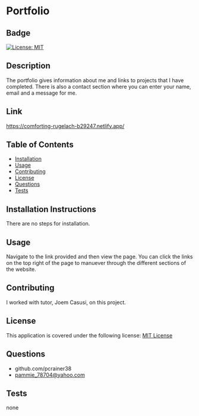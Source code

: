 # Portfolio

  ## Badge
  [![License: MIT](https://img.shields.io/badge/License-MIT-yellow.svg)](https://opensource.org/licenses/MIT)

  ## Description 
  
  The portfolio gives information about me and links to projects that I have completed.  There is also a contact section where you can enter your name, email and a message for me.

  ## Link

  https://comforting-rugelach-b29247.netlify.app/

  ## Table of Contents 
  - [Installation](#installation) 
  - [Usage](#usage) 
  - [Contributing](#contributing) 
  - [License](#license) 
  - [Questions](#questions)
  - [Tests](#tests)

  ## Installation Instructions 
  
  There are no steps for installation.

  ## Usage 
 
  Navigate to the link provided and then view the page.  You can click the links on the top right of the page to manuever through the different sections of the website.

  ## Contributing   
 
  I worked with tutor, Joem Casusi, on this project.
  
  ## License 
 
  This application is covered under the following license:
    [MIT License](https://opensource.org/licenses/)
  
  ## Questions
  
  - github.com/pcrainer38
  - pammie_78704@yahoo.com
  
   ## Tests 
  
   none

